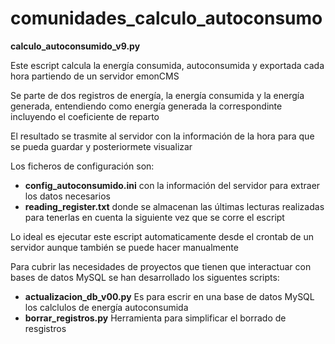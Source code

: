 # comunidades_calculo_autoconsumo
**calculo_autoconsumido_v9.py**

Este escript calcula la energía consumida, autoconsumida y exportada cada hora partiendo de un servidor emonCMS

Se parte de dos registros de energía, la energía consumida y la energía generada, entendiendo como energía generada la correspondinte incluyendo el coeficiente de reparto

El resultado se trasmite al servidor con la información de la hora para que se pueda guardar y posteriormete visualizar

Los ficheros de configuración son:
* **config_autoconsumido.ini**  con la información del servidor para extraer los datos necesarios
* **reading_register.txt** donde se almacenan las últimas lecturas realizadas para tenerlas en cuenta la siguiente vez que se corre el escript

Lo ideal es ejecutar este escript automaticamente desde el crontab de un servidor aunque también se puede hacer manualmente

Para cubrir las necesidades de proyectos que tienen que interactuar con bases de datos MySQL se han desarrollado los siguentes scripts:
* **actualizacion_db_v00.py** Es para escrir en una base de datos MySQL los calclulos de energía autoconsumida
* **borrar_registros.py** Herramienta para simplificar el borrado de resgistros
